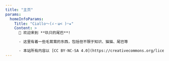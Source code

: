 ```yaml
---
title: "主页"
params:
  homeInfoParams:
    Title: "Ciallo～(∠・ω< )⌒★"
    Content: >
      👋 欢迎来到 **玖只的尾巴**!

      - 这里有着一些毛茸茸的东西，包括但不限于知识、猫猫、尾巴等

      - 本站所有内容以 [CC BY-NC-SA 4.0](https://creativecommons.org/licenses/by-nc-sa/4.0/deed.zh) 协议共享
---
```

